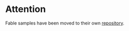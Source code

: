 # Attention

Fable samples have been moved to their own [repository](https://github.com/fable-compiler/samples-browser).